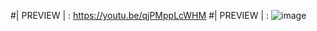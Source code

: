 #| PREVIEW | : https://youtu.be/qjPMppLcWHM
#| PREVIEW | : 
![image](https://user-images.githubusercontent.com/103067208/161829944-4f6b5add-6ce3-4c28-946b-b82bc95e1d08.png)
